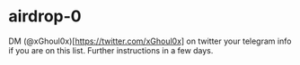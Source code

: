 # airdrop-0
DM (@xGhoul0x)[https://twitter.com/xGhoul0x] on twitter your telegram info if you are on this list. Further instructions in a few days.
